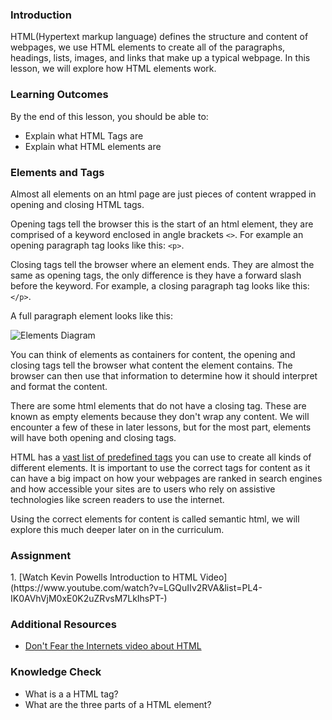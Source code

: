 ### Introduction

HTML(Hypertext markup language) defines the structure and content of webpages, we use HTML elements to create all of the paragraphs, headings, lists, images, and links that make up a typical webpage. In this lesson, we will explore how HTML elements work.

### Learning Outcomes
By the end of this lesson, you should be able to:

- Explain what HTML Tags are
- Explain what HTML elements are

### Elements and Tags

Almost all elements on an html page are just pieces of content wrapped in opening and closing HTML tags.

Opening tags tell the browser this is the start of an html element, they are comprised of a keyword enclosed in angle brackets `<>`. For example an opening paragraph tag looks like this: `<p>`.

Closing tags tell the browser where an element ends. They are almost the same as opening tags, the only difference is they have a forward slash before the keyword. For example, a closing paragraph tag looks like this: `</p>`.

A full paragraph element looks like this:

![Elements Diagram](./imgs/elements-diagram.png)

You can think of elements as containers for content, the opening and closing tags tell the browser what content the element contains. The browser can then use that information to determine how it should interpret and format the content.

There are some html elements that do not have a closing tag. These are known as empty elements because they don't wrap any content. We will encounter a few of these in later lessons, but for the most part, elements will have both opening and closing tags.

HTML has a [vast list of predefined tags](https://developer.mozilla.org/en-US/docs/Web/HTML/Element) you can use to create all kinds of different elements. It is important to use the correct tags for content as it can have a big impact on how your webpages are ranked in search engines and how accessible your sites are to users who rely on assistive technologies like screen readers to use the internet.

Using the correct elements for content is called semantic html, we will explore this much deeper later on in the curriculum.

### Assignment
<div class="lesson-content__panel" markdown="1">
  1. [Watch Kevin Powells Introduction to HTML Video](https://www.youtube.com/watch?v=LGQuIIv2RVA&list=PL4-IK0AVhVjM0xE0K2uZRvsM7LkIhsPT-)
</div>

### Additional Resources

- [Don't Fear the Internets video about HTML](http://www.dontfeartheinternet.com/02-html)

### Knowledge Check

- What is a a HTML tag?
- What are the three parts of a HTML element?
